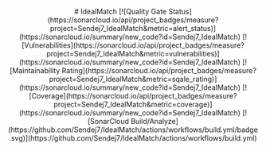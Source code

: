 <p align="center">
# IdealMatch
[![Quality Gate Status](https://sonarcloud.io/api/project_badges/measure?project=Sendej7_IdealMatch&metric=alert_status)](https://sonarcloud.io/summary/new_code?id=Sendej7_IdealMatch)
[![Vulnerabilities](https://sonarcloud.io/api/project_badges/measure?project=Sendej7_IdealMatch&metric=vulnerabilities)](https://sonarcloud.io/summary/new_code?id=Sendej7_IdealMatch)
[![Maintainability Rating](https://sonarcloud.io/api/project_badges/measure?project=Sendej7_IdealMatch&metric=sqale_rating)](https://sonarcloud.io/summary/new_code?id=Sendej7_IdealMatch)
[![Coverage](https://sonarcloud.io/api/project_badges/measure?project=Sendej7_IdealMatch&metric=coverage)](https://sonarcloud.io/summary/new_code?id=Sendej7_IdealMatch)
[![SonarCloud Build/Analyze](https://github.com/Sendej7/IdealMatch/actions/workflows/build.yml/badge.svg)](https://github.com/Sendej7/IdealMatch/actions/workflows/build.yml)
</p>

